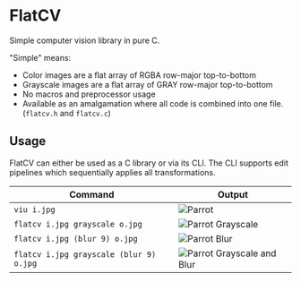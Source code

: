 # FlatCV

Simple computer vision library in pure C.

"Simple" means:

- Color images are a flat array of RGBA row-major top-to-bottom
- Grayscale images are a flat array of GRAY row-major top-to-bottom
- No macros and preprocessor usage
- Available as an amalgamation where all code is combined into one file.
    (`flatcv.h` and `flatcv.c`)


## Usage

FlatCV can either be used as a C library or via its CLI.
The CLI supports edit pipelines which sequentially applies all transformations.

Command | Output
--------|-------
`viu i.jpg` | ![Parrot](./images/parrot.jpeg)
`flatcv i.jpg grayscale o.jpg` | ![Parrot Grayscale](./images/grayscale.jpeg)
`flatcv i.jpg (blur 9) o.jpg` | ![Parrot Blur](./images/blur.jpeg)
`flatcv i.jpg grayscale (blur 9) o.jpg` | ![Parrot Grayscale and Blur](./images/grayscale_blur.jpeg)
